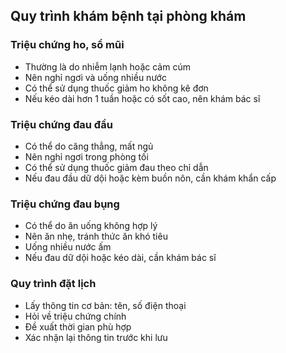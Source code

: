 ## Quy trình khám bệnh tại phòng khám

### Triệu chứng ho, sổ mũi
- Thường là do nhiễm lạnh hoặc cảm cúm
- Nên nghỉ ngơi và uống nhiều nước
- Có thể sử dụng thuốc giảm ho không kê đơn
- Nếu kéo dài hơn 1 tuần hoặc có sốt cao, nên khám bác sĩ

### Triệu chứng đau đầu
- Có thể do căng thẳng, mất ngủ
- Nên nghỉ ngơi trong phòng tối
- Có thể sử dụng thuốc giảm đau theo chỉ dẫn
- Nếu đau đầu dữ dội hoặc kèm buồn nôn, cần khám khẩn cấp

### Triệu chứng đau bụng
- Có thể do ăn uống không hợp lý
- Nên ăn nhẹ, tránh thức ăn khó tiêu
- Uống nhiều nước ấm
- Nếu đau dữ dội hoặc kéo dài, cần khám bác sĩ

### Quy trình đặt lịch
- Lấy thông tin cơ bản: tên, số điện thoại
- Hỏi về triệu chứng chính
- Đề xuất thời gian phù hợp
- Xác nhận lại thông tin trước khi lưu
